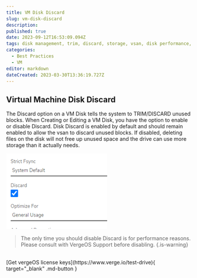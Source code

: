 ```yaml
---
title: VM Disk Discard
slug: vm-disk-discard
description: 
published: true
date: 2023-09-12T16:53:09.094Z
tags: disk management, trim, discard, storage, vsan, disk performance, disk
categories:
  - Best Practices
  - VM
editor: markdown
dateCreated: 2023-03-30T13:36:19.727Z
---
```


## Virtual Machine Disk Discard	


The Discard option on a VM Disk tells the system to TRIM/DISCARD unused blocks. When Creating or Editing a VM Disk, you have the option to enable or disable Discard. Disk Discard is enabled by default and should remain enabled to allow the vsan to discard unused blocks. If disabled, deleting files on the disk will not free up unused space and the drive can use more storage than it actually needs.

![2023-03-30_10_43_52-diskdiscardwindow.png](/docs/public/2023-03-30_10_43_52-diskdiscardwindow.png)

> The only time you should disable Discard is for performance reasons. Please consult with VergeOS Support before disabling. 
{.is-warning}


<br>
[Get vergeOS license keys](https://www.verge.io/test-drive){ target="_blank" .md-button }